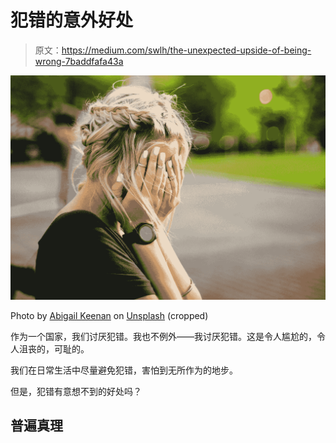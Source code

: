 # 犯错的意外好处

> 原文：<https://medium.com/swlh/the-unexpected-upside-of-being-wrong-7baddfafa43a>

![](img/262fc222bf07b1c6c794cacdba002bd2.png)

Photo by [Abigail Keenan](https://unsplash.com/@akeenster?utm_source=unsplash&utm_medium=referral&utm_content=creditCopyText) on [Unsplash](https://unsplash.com/@akeenster?utm_source=unsplash&utm_medium=referral&utm_content=creditCopyText) (cropped)

作为一个国家，我们讨厌犯错。我也不例外——我讨厌犯错。这是令人尴尬的，令人沮丧的，可耻的。

我们在日常生活中尽量避免犯错，害怕到无所作为的地步。

但是，犯错有意想不到的好处吗？

## 普遍真理
